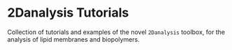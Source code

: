 # 2Danalysis Tutorials
Collection of tutorials and examples of the novel `2Danalysis` toolbox, for the analysis of lipid membranes and biopolymers.  
